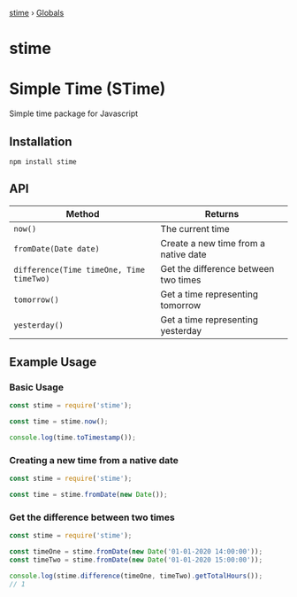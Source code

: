 [stime](README.md) › [Globals](globals.md)

# stime

# Simple Time (STime)
Simple time package for Javascript

## Installation

`npm install stime`

## API

| Method | Returns |
| ------ | -------- |
| `now()` | The current time |
| `fromDate(Date date)` | Create a new time from a native date |
| `difference(Time timeOne, Time timeTwo)` | Get the difference between two times |
| `tomorrow()` | Get a time representing tomorrow |
| `yesterday()` | Get a time representing yesterday |

## Example Usage

### Basic Usage

```javascript
const stime = require('stime');

const time = stime.now();

console.log(time.toTimestamp());
```

### Creating a new time from a native date

```javascript
const stime = require('stime');

const time = stime.fromDate(new Date());
```

### Get the difference between two times

```javascript
const stime = require('stime');

const timeOne = stime.fromDate(new Date('01-01-2020 14:00:00'));
const timeTwo = stime.fromDate(new Date('01-01-2020 15:00:00'));

console.log(stime.difference(timeOne, timeTwo).getTotalHours());
// 1
```
